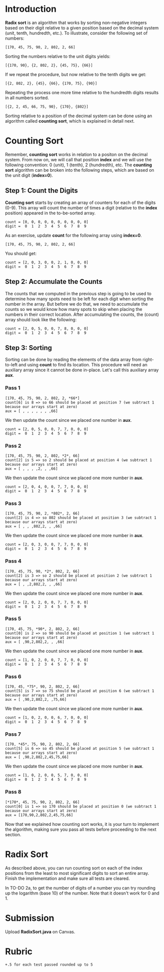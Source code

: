 # Introduction 

**Radix sort** is an algorithm that works by sorting non-negative integers based on their digit relative to a given position based on the decimal system (unit, tenth, hundredth, etc.). To illustrate, consider the following set of numbers: 

```
[170, 45, 75, 90, 2, 802, 2, 66]
```

Sorting the numbers relative to the unit digits yields: 

```
[{170, 90}, {2, 802, 2}, {45, 75}, {66}]
```

If we repeat the procedure, but now relative to the tenth digits we get: 

```
[{2, 802, 2}, {45}, {66}, {170, 75}, {90}]
```

Repeating the process one more time relative to the hundredth digits results in all numbers sorted. 

```
[{2, 2, 45, 66, 75, 90}, {170}, {802}]
```

Sorting relative to a position of the decimal system can be done using an algorithm called **counting sort**, which is explained in detail next. 

# Counting Sort 

Remember, **counting sort** works in relation to a positon on the decimal system. From now on, we will call that position **index** and we will use the following convention: 0 (unit), 1 (tenth), 2 (hundredth), etc. The **counting sort** algorithm can be broken into the following steps, which are based on the unit digit (**index=0**). 

## Step 1: Count the Digits 

**Counting sort** starts by creating an array of counters for each of the digits (0-9). This array will count the number of times a digit (relative to the **index** position) appeared in the to-be-sorted array. 

```
count = [0, 0, 0, 0, 0, 0, 0, 0, 0, 0]
digit =  0  1  2  3  4  5  6  7  8  9
```

As an exercise, update **count** for the following array using **index=0**. 

```
[170, 45, 75, 90, 2, 802, 2, 66]
```

You should get: 

```
count = [2, 0, 3, 0, 0, 2, 1, 0, 0, 0]
digit =  0  1  2  3  4  5  6  7  8  9
```

## Step 2: Accumulate the Counts

The counts that we computed in the previous step is going to be used to determine how many spots need to be left for each digit when sorting the number in the array. But before we do that, we need to accumulate the counts so we would know how many spots to skip when placing the numbers in their correct location. After accumulating the counts, the (count) array should look like the following: 

```
count = [2, 0, 5, 0, 0, 7, 8, 0, 0, 0]
digit =  0  1  2  3  4  5  6  7  8  9
```

## Step 3: Sorting 

Sorting can be done by reading the elements of the data array from right-to-left and using **count** to find its location. This procedure will need an auxiliary array since it cannot be done in-place. Let's call this auxiliary array **aux**. 

### Pass 1

```
[170, 45, 75, 90, 2, 802, 2, *66*]
count[6] is 8 => so 66 should be placed at position 7 (we subtract 1 because our arrays start at zero)
aux = [ , , , , , , ,66]
```

We then update the count since we placed one number in **aux**. 

```
count = [2, 0, 5, 0, 0, 7, 7, 0, 0, 0]
digit =  0  1  2  3  4  5  6  7  8  9
```

### Pass 2

```
[170, 45, 75, 90, 2, 802, *2*, 66]
count[2] is 5 => so 2 should be placed at position 4 (we subtract 1 because our arrays start at zero)
aux = [ , , , ,2, , ,66]
```

We then update the count since we placed one more number in **aux**. 

```
count = [2, 0, 4, 0, 0, 7, 7, 0, 0, 0]
digit =  0  1  2  3  4  5  6  7  8  9
```

### Pass 3

```
[170, 45, 75, 90, 2, *802*, 2, 66]
count[2] is 4 => so 802 should be placed at position 3 (we subtract 1 because our arrays start at zero)
aux = [ , , ,802,2, , ,66]
```

We then update the count since we placed one more number in **aux**. 

```
count = [2, 0, 3, 0, 0, 7, 7, 0, 0, 0]
digit =  0  1  2  3  4  5  6  7  8  9
```

### Pass 4

```
[170, 45, 75, 90, *2*, 802, 2, 66]
count[2] is 3 => so 2 should be placed at position 2 (we subtract 1 because our arrays start at zero)
aux = [ , ,2,802,2, , ,66]
```

We then update the count since we placed one more number in **aux**. 

```
count = [2, 0, 2, 0, 0, 7, 7, 0, 0, 0]
digit =  0  1  2  3  4  5  6  7  8  9
```

### Pass 5

```
[170, 45, 75, *90*, 2, 802, 2, 66]
count[0] is 2 => so 90 should be placed at position 1 (we subtract 1 because our arrays start at zero)
aux = [ ,90,2,802,2, , ,66]
```

We then update the count since we placed one more number in **aux**. 

```
count = [1, 0, 2, 0, 0, 7, 7, 0, 0, 0]
digit =  0  1  2  3  4  5  6  7  8  9
```

### Pass 6

```
[170, 45, *75*, 90, 2, 802, 2, 66]
count[5] is 7 => so 75 should be placed at position 6 (we subtract 1 because our arrays start at zero)
aux = [ ,90,2,802,2, ,75,66]
```

We then update the count since we placed one more number in **aux**. 

```
count = [1, 0, 2, 0, 0, 6, 7, 0, 0, 0]
digit =  0  1  2  3  4  5  6  7  8  9
```

### Pass 7

```
[170, *45*, 75, 90, 2, 802, 2, 66]
count[5] is 6 => so 45 should be placed at position 5 (we subtract 1 because our arrays start at zero)
aux = [ ,90,2,802,2,45,75,66]
```

We then update the count since we placed one more number in **aux**. 

```
count = [1, 0, 2, 0, 0, 5, 7, 0, 0, 0]
digit =  0  1  2  3  4  5  6  7  8  9
```

### Pass 8

```
[*170*, 45, 75, 90, 2, 802, 2, 66]
count[0] is 1 => so 170 should be placed at position 0 (we subtract 1 because our arrays start at zero)
aux = [170,90,2,802,2,45,75,66]
```

Now that we explained how counting sort works, it is your turn to implement the algorithm, making sure you pass all tests before proceeding to the next section. 

# Radix Sort 

As described above, you can run counting sort on each of the index positions from the least to most significant digits to sort an entire array.  Finish the implementation and make sure all tests are cleared. 

In TO-DO 2a, to get the number of digits of a number you can try rounding up the logarithm (base 10) of the number.  Note that it doesn't work for 0 and 1. 

# Submission

Upload **RadixSort.java** on Canvas. 

# Rubric

```
+.5 for each test passed rounded up to 5
```